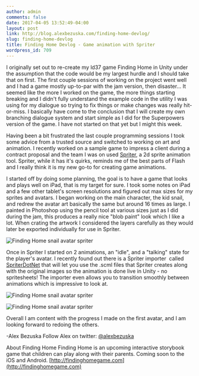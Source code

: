 ```yaml
---
author: admin
comments: false
date: 2017-04-05 13:52:49-04:00
layout: post
link: http://blog.alexbezuska.com/finding-home-devlog/
slug: finding-home-devlog
title: Finding Home Devlog - Game animation with Spriter
wordpress_id: 709
---
```


I originally set out to re-create my ld37 game Finding Home in Unity under the assumption that the code would be my largest hurdle and I should take that on first. The first couple sessions of working on the project went well and I had a game mostly up-to-par with the jam version, then disaster... It seemed like the more I worked on the game, the more things starting breaking and I didn't fully understand the example code in the utility I was using for my dialogue so trying to fix things or make changes was really hit-or-miss. I basically have come to the conclusion that I will create my own branching dialogue system and start simple as I did for the Superpowers version of the game. I have not started on that yet but I might this week.

Having been a bit frustrated the last couple programming sessions I took some advice from a trusted source and switched to working on art and animation. I recently worked on a sample game to impress a client during a contract proposal and the team I was on used [Spriter](https://brashmonkey.com/), a 2d sprite animation tool. Spriter, while it has it's quirks, reminds me of the best parts of Flash and I really think it is my new go-to for creating game animations.

I started off by doing some planning, the goal is to have a game that looks and plays well on iPad, that is my target for sure. I took some notes on iPad and a few other tablet's screen resolutions and figured out max sizes for my sprites and avatars. I began working on the main character, the kid snail, and redrew the avatar art basically the same but around 16 times as large. I painted in Photoshop using the pencil tool at various sizes just as I did during the jam, this produces a really nice "blob paint" look which I like a lot. When crating the artwork I considered the layers carefully as they would later be exported individually for use in Spriter.

![Finding Home snail avatar spriter](/images/2017/04/avatar-snail-spriter.gif)

Once in Spriter I started on 2 animations, an "idle", and a "talking" state for the player's avatar. I recently found out there is a Spriter importer  called [SpriterDotNet](https://github.com/loodakrawa/SpriterDotNet) that will let you use the .scml files that Spriter creates along with the original images so the animation is done live in Unity - no spritesheets! The importer even allows you to transition smoothly between animations which is impressive to look at.

![Finding Home snail avatar spriter](/images/2017/04/avatar-snail-idle.gif)

![Finding Home snail avatar spriter](/images/2017/04/avatar-snail-talk.gif)

Overall I am content with the progress I made on the first avatar, and I am looking forward to redoing the others.

-Alex Bezuska
Follow Alex on twitter: [@alexbezuska](http://twitter.com/alexbezuska)

About Finding Home
Finding Home is an upcoming interactive storybook game that children can play along with their parents. Coming soon to the iOS and Android.
[http://findinghomegame.com](http://findinghomegame.com)
